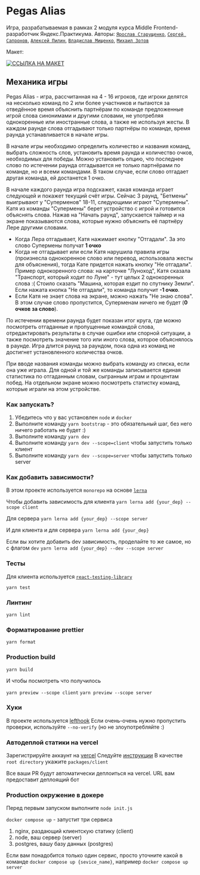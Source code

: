 # Pegas Alias
Игра, разрабатываемая в рамках 2 модуля курса Middle Frontend-разработчик Яндекс.Практикума. 
Авторы: [`Ярослав Старущенко`](https://github.com/Starushchenko), [`Сергей Сапронов`](https://github.com/Bezumstvo), 
[`Алексей Пилин`](https://github.com/AlexPilinni), [`Владислав Мищенко`](https://github.com/Wagerend), [`Михаил Зотов`](https://github.com/gremwiz1)

Макет:

[![ССЫЛКА НА МАКЕТ](/packages/client/src/assets/images/cover.png)](https://www.figma.com/file/RKweSA7ACSKOBtML4O6LhC/Pegas-Alias)

## Механика игры
Pegas Alias - игра, рассчитанная на 4 - 16 игроков, где игроки делятся на несколько команд по 2 или более участников 
и пытаются за отведённое время объяснить партнёрам по команде предложенные игрой слова синонимами и другими словами, не 
употребляя однокоренные или иностранные слова, а также не используя жесты. В каждом раунде слова отгадывают только 
партнёры по команде, время раунда устанавливается в начале игры.

В начале игры необходимо определить количество и названия команд, выбрать сложность слов, установить 
время раунда и количество очков, необходимых для победы. Можно установить опцию, что последнее слово по истечении
раунда отгадывается не только партнёрами по команде, но и всеми командами. В таком случае, если слово отгадает 
другая команда, ей достанется 1 очко.

В начале каждого раунда игра подскажет, какая команда играет следующей и покажет текущий счёт игры. Сейчас 3 раунд, 
"Бетмены" выигрывают у "Суперменов" 18-11, следующими играют "Супермены". Катя из команды "Супермены" берет 
устройство с игрой и готовится объяснять слова. Нажав на "Начать раунд", запускается таймер и на экране показываются 
слова, которые нужно объяснить её партнёру Лере другими словами. 
- Когда Лера отгадывает, Катя нажимает кнопку "Отгадали". За это слово Супермены получат **1 очко**
- Когда не отгадывает или если Катя нарушила правила игры (произнесла однокоренное слово или перевод, 
использовала жесты для объяснения), тогда Кате придется нажать кнопку "Не отгадали". Пример однокоренного слова: на 
карточке "Луноход", Катя сказала "Транспорт, который ходит по Луне" - тут целых 2 однокоренных слова :( Стоило 
  сказать "Машина, которая ездит по спутнику Земли". Если нажата кнопка "Не отгадали", то команда получит **-1 очко**.
- Если Катя не знает слова на экране, можно нажать "Не знаю слова". В этом случае слово пропустится, Суперменам 
  ничего не будет (**0 очков за слово**).

По истечении времени раунда будет показан итог круга, где можно посмотреть отгаданные и пропущенные командой слова, 
отредактировать результаты в случае ошибки или спорной ситуации, а также посмотреть значение того или иного слова, 
которое объяснялось в раунде. Игра длится раунд за раундом, пока одна из команд не достигнет установленного 
количества очков.

При вводе названия команды можно выбрать команду из списка, если она уже играла. Для одной и той же команды 
записывается единая статистика по отгаданным словам, сыгранным играм и процентам побед. На отдельном экране можно 
посмотреть статистку команд, которые играли на этом устройстве.


### Как запускать?

1. Убедитесь что у вас установлен `node` и `docker`
2. Выполните команду `yarn bootstrap` - это обязательный шаг, без него ничего работать не будет :)
3. Выполните команду `yarn dev`
3. Выполните команду `yarn dev --scope=client` чтобы запустить только клиент
4. Выполните команду `yarn dev --scope=server` чтобы запустить только server


### Как добавить зависимости?
В этом проекте используется `monorepo` на основе [`lerna`](https://github.com/lerna/lerna)

Чтобы добавить зависимость для клиента 
```yarn lerna add {your_dep} --scope client```

Для сервера
```yarn lerna add {your_dep} --scope server```

И для клиента и для сервера
```yarn lerna add {your_dep}```


Если вы хотите добавить dev зависимость, проделайте то же самое, но с флагом `dev`
```yarn lerna add {your_dep} --dev --scope server```


### Тесты

Для клиента используется [`react-testing-library`](https://testing-library.com/docs/react-testing-library/intro/)

```yarn test```

### Линтинг

```yarn lint```

### Форматирование prettier

```yarn format```

### Production build

```yarn build```

И чтобы посмотреть что получилось


`yarn preview --scope client`
`yarn preview --scope server`

### Хуки
В проекте используется [lefthook](https://github.com/evilmartians/lefthook)
Если очень-очень нужно пропустить проверки, используйте `--no-verify` (но не злоупотребляйте :)


### Автодеплой статики на vercel
Зарегистрируйте аккаунт на [vercel](https://vercel.com/)
Следуйте [инструкции](https://vitejs.dev/guide/static-deploy.html#vercel-for-git)
В качестве `root directory` укажите `packages/client`

Все ваши PR будут автоматически деплоиться на vercel. URL вам предоставит деплоящий бот

### Production окружение в докере
Перед первым запуском выполните `node init.js`


`docker compose up` - запустит три сервиса
1. nginx, раздающий клиентскую статику (client)
2. node, ваш сервер (server)
3. postgres, вашу базу данных (postgres)

Если вам понадобится только один сервис, просто уточните какой в команде
`docker compose up {sevice_name}`, например `docker compose up server`
